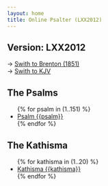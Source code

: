 ```yaml
---
layout: home
title: Online Psalter (LXX2012)
---
```


## Version: LXX2012
→ [Swith to Brenton (1851)](/)  
→ [Swith to KJV](/kjv/)

## The Psalms
<ul id="psalms">
    {% for psalm in (1..151) %}
        <li><a href="psalm/{{psalm}}/">Psalm {{psalm}}</a></li>
    {% endfor %}
</ul>

## The Kathisma
<ul id="kathisma">
    {% for kathisma in (1..20) %}
        <li><a href="kathisma/{{kathisma}}/">Kathisma {{kathisma}}</a></li>
    {% endfor %}
</ul>
